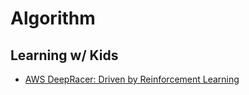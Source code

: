 # Algorithm

## Learning w/ Kids
* [AWS DeepRacer: Driven by Reinforcement Learning](https://www.aws.training/Details/eLearning?id=32143)
